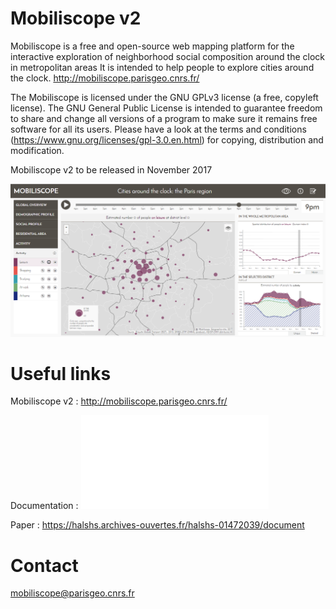 # Mobiliscope v2

Mobiliscope is a free and open-source web mapping platform for the interactive exploration of neighborhood social composition around the clock in metropolitan areas
It is intended to help people to explore cities around the clock.
http://mobiliscope.parisgeo.cnrs.fr/
 
The Mobiliscope is licensed under the GNU GPLv3 license (a free, copyleft license).
The GNU General Public License is intended to guarantee freedom to share and change all versions of a program to make sure it remains free software for all its users.
Please have a look at the terms and conditions (https://www.gnu.org/licenses/gpl-3.0.en.html) for copying, distribution and modification.

Mobiliscope v2 to be released in November 2017

![Mobiliscope v2](/img/img.png?raw=true "")

# Useful links

Mobiliscope v2 : http://mobiliscope.parisgeo.cnrs.fr/

Documentation : ![Guide utilisateur](/MOBILISCOPE_GUIDE_UTILISATEUR.pdf?raw=true "")

Paper : https://halshs.archives-ouvertes.fr/halshs-01472039/document

# Contact
mobiliscope@parisgeo.cnrs.fr

